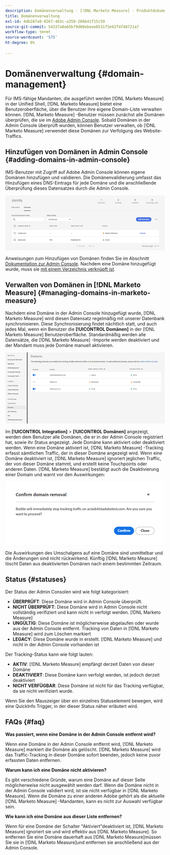 ```yaml
---
description: Domänenverwaltung - [!DNL Marketo Measure] - Produktdokumentation
title: Domänenverwaltung
exl-id: 4db287a0-0267-463c-a359-266b41f15c59
source-git-commit: 54337a0a65b79d80ebeae6531f5e92f4f48721a7
workflow-type: tm+mt
source-wordcount: '575'
ht-degree: 0%

---
```


# Domänenverwaltung {#domain-management}

Für IMS-fähige Mandanten, die ausgeführt werden [!DNL Marketo Measure] in der Unified Shell, [!DNL Marketo Measure] bietet eine Benutzeroberfläche, über die Benutzer ihre eigene Domain-Liste verwalten können. [!DNL Marketo Measure] -Benutzer müssen zunächst alle Domänen überprüfen, die sie im [Adobe Admin Console](https://adminconsole.adobe.com/). Sobald Domänen in der Admin Console überprüft wurden, können Benutzer verwalten, ob [!DNL Marketo Measure] verwendet diese Domänen zur Verfolgung des Website-Traffics.

## Hinzufügen von Domänen in Admin Console {#adding-domains-in-admin-console}

IMS-Benutzer mit Zugriff auf Adobe Admin Console können eigene Domänen hinzufügen und validieren. Die Domänenvalidierung umfasst das Hinzufügen eines DNS-Eintrags für jede Domäne und die anschließende Überprüfung dieses Datensatzes durch die Admin Console.

![](assets/domain-management-1.png)

Anweisungen zum Hinzufügen von Domänen finden Sie im Abschnitt [Dokumentation zur Admin Console](https://helpx.adobe.com/enterprise/using/set-up-identity.html#setup-domains). Nachdem eine Domäne hinzugefügt wurde, muss sie [mit einem Verzeichnis verknüpft ist](https://helpx.adobe.com/enterprise/using/set-up-identity.html#link-domains-to-directories).

## Verwalten von Domänen in [!DNL Marketo Measure] {#managing-domains-in-marketo-measure}

Nachdem eine Domäne in der Admin Console hinzugefügt wurde, [!DNL Marketo Measure] wird diesen Datensatz regelmäßig mit unserer Datenbank synchronisieren. Diese Synchronisierung findet nächtlich statt, und auch jedes Mal, wenn ein Benutzer die **[!UICONTROL Domänen]** in der [!DNL Marketo Measure] Benutzeroberfläche. Standardmäßig werden alle Datensätze, die [!DNL Marketo Measure] -Importe werden deaktiviert und der Mandant muss jede Domäne manuell aktivieren.

![](assets/domain-management-2.png)

Im **[!UICONTROL Integration]** > **[!UICONTROL Domänen]** angezeigt, werden dem Benutzer alle Domänen, die er in der Admin Console registriert hat, sowie ihr Status angezeigt. Jede Domäne kann aktiviert oder deaktiviert werden. Wenn eine Domäne aktiviert ist, [!DNL Marketo Measure] -Tracking erfasst sämtlichen Traffic, der in dieser Domäne angezeigt wird. Wenn eine Domäne deaktiviert ist, [!DNL Marketo Measure] ignoriert jeglichen Traffic, der von dieser Domäne stammt, und erstellt keine Touchpoints oder anderen Daten. [!DNL Marketo Measure] bestätigt auch die Deaktivierung einer Domain und warnt vor den Auswirkungen:

![](assets/domain-management-3.png)

Die Auswirkungen des Umschalgens auf eine Domäne sind unmittelbar und die Änderungen sind nicht rückwirkend. Künftig [!DNL Marketo Measure] löscht Daten aus deaktivierten Domänen nach einem bestimmten Zeitraum.

## Status {#statuses}

Der Status der Admin Consolen wird wie folgt kategorisiert:

* **ÜBERPRÜFT**: Diese Domäne wird in Admin Console überprüft.
* **NICHT ÜBERPRÜFT**: Diese Domäne wird in Admin Console nicht vollständig verifiziert und kann nicht in verfolgt werden. [!DNL Marketo Measure]
* **UNGÜLTIG**: Diese Domäne ist möglicherweise abgelaufen oder wurde aus der Admin Console entfernt. Tracking von Daten in [!DNL Marketo Measure] wird zum Löschen markiert
* **LEGACY**: Diese Domäne wurde in erstellt. [!DNL Marketo Measure] und nicht in der Admin Console vorhanden ist

Der Tracking-Status kann wie folgt lauten:

* **AKTIV**: [!DNL Marketo Measure] empfängt derzeit Daten von dieser Domäne
* **DEAKTIVIERT**: Diese Domäne kann verfolgt werden, ist jedoch derzeit deaktiviert
* **NICHT VERFÜGBAR**: Diese Domäne ist nicht für das Tracking verfügbar, da sie nicht verifiziert wurde.

Wenn Sie den Mauszeiger über ein einzelnes Statuselement bewegen, wird eine QuickInfo Trigger, in der dieser Status näher erläutert wird.

## FAQs {#faq}

**Was passiert, wenn eine Domäne in der Admin Console entfernt wird?**

Wenn eine Domäne in der Admin Console entfernt wird, [!DNL Marketo Measure] markiert die Domäne als gelöscht. [!DNL Marketo Measure] wird das Traffic-Tracking in dieser Domäne sofort beenden, jedoch keine zuvor erfassten Daten entfernen.

**Warum kann ich eine Domäne nicht aktivieren?**

Es gibt verschiedene Gründe, warum eine Domäne auf dieser Seite möglicherweise nicht ausgewählt werden darf. Wenn die Domäne nicht in der Admin Console validiert wird, ist sie nicht verfügbar in [!DNL Marketo Measure]. Wenn die Domäne zu einer anderen Adobe gehört als die aktuelle [!DNL Marketo Measure] -Mandanten, kann es nicht zur Auswahl verfügbar sein.

**Wie kann ich eine Domäne aus dieser Liste entfernen?**

Wenn für eine Domäne der Schalter &quot;Aktiviert&quot;deaktiviert ist, [!DNL Marketo Measure] ignoriert sie und wird effektiv aus [!DNL Marketo Measure]. So entfernen Sie eine Domäne dauerhaft aus [!DNL Marketo Measure]müssen Sie sie in [!DNL Marketo Measure]und entfernen sie anschließend aus der Admin Console.
